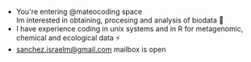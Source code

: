 - You're entering @mateocoding space \
 Im interested in obtaining, procesing and analysis of biodata 🌱
- I have experience coding in unix systems and in R for metagenomic, chemical and ecological data ⚡
- sanchez.israelm@gmail.com mailbox is open

<!---
mateocoding/mateocoding is a ✨ special ✨ repository because its `README.md` (this file) appears on your GitHub profile.
You can click the Preview link to take a look at your changes.
--->
